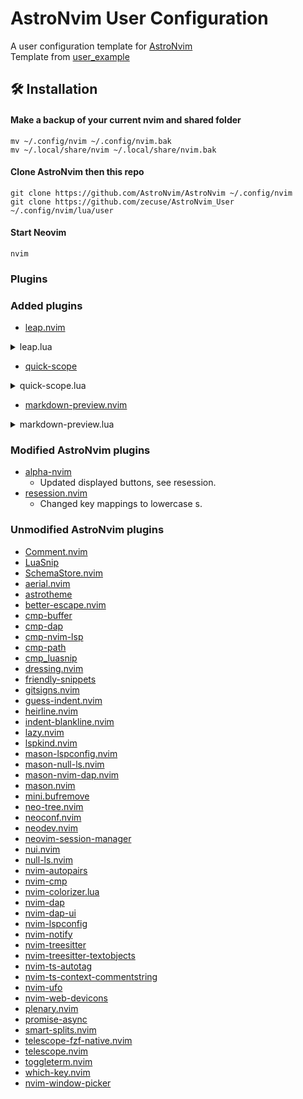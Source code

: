# AstroNvim User Configuration

A user configuration template for [AstroNvim](https://github.com/AstroNvim/AstroNvim)  
Template from [user_example](https://github.com/AstroNvim/user_example)

## 🛠️ Installation

#### Make a backup of your current nvim and shared folder

```shell
mv ~/.config/nvim ~/.config/nvim.bak
mv ~/.local/share/nvim ~/.local/share/nvim.bak
```

#### Clone AstroNvim then this repo

```shell
git clone https://github.com/AstroNvim/AstroNvim ~/.config/nvim
git clone https://github.com/zecuse/AstroNvim_User ~/.config/nvim/lua/user
```

#### Start Neovim

```shell
nvim
```

### Plugins

### Added plugins

- [leap.nvim](https://github.com/ggandor/leap.nvim)
<details>
<summary>leap.lua</summary>
https://github.com/zecuse/AstroNvim_User/blob/b1641c7307ef41d495b38c088fd811c90076887c/plugins/leap.lua#L1-L8
</details>

- [quick-scope](https://github.com/unblevable/quick-scope)
<details>
<summary>quick-scope.lua</summary>
https://github.com/zecuse/AstroNvim_User/blob/b1641c7307ef41d495b38c088fd811c90076887c/plugins/quick-scope.lua#L1-L8
</details>

- [markdown-preview.nvim](https://github.com/iamcco/markdown-preview.nvim)
<details>
<summary>markdown-preview.lua</summary>
https://github.com/zecuse/AstroNvim_User/blob/b1641c7307ef41d495b38c088fd811c90076887c/plugins/markdown-preview.lua#L1-L7
</details>

### Modified AstroNvim plugins

- [alpha-nvim](https://github.com/goolord/alpha-nvim)
    - Updated displayed buttons, see resession.
- [resession.nvim](https://github.com/stevearc/resession.nvim)
    - Changed key mappings to lowercase s.

### Unmodified AstroNvim plugins

- [Comment.nvim](https://github.com/numToStr/Comment.nvim)
- [LuaSnip](https://github.com/L3MON4D3/LuaSnip)
- [SchemaStore.nvim](https://github.com/b0o/SchemaStore.nvim)
- [aerial.nvim](https://github.com/stevearc/aerial.nvim)
- [astrotheme](https://github.com/AstroNvim/astrotheme)
- [better-escape.nvim](https://github.com/max397574/better-escape.nvim)
- [cmp-buffer](https://github.com/hrsh7th/cmp-buffer)
- [cmp-dap](https://github.com/rcarriga/cmp-dap)
- [cmp-nvim-lsp](https://github.com/hrsh7th/cmp-nvim-lsp)
- [cmp-path](https://github.com/hrsh7th/cmp-path)
- [cmp_luasnip](https://github.com/saadparwaiz1/cmp_luasnip)
- [dressing.nvim](https://github.com/stevearc/dressing.nvim)
- [friendly-snippets](https://github.com/rafamadriz/friendly-snippets)
- [gitsigns.nvim](https://github.com/lewis6991/gitsigns.nvim)
- [guess-indent.nvim](https://github.com/NMAC427/guess-indent.nvim)
- [heirline.nvim](https://github.com/rebelot/heirline.nvim)
- [indent-blankline.nvim](https://github.com/lukas-reineke/indent-blankline.nvim)
- [lazy.nvim](https://github.com/folke/lazy.nvim)
- [lspkind.nvim](https://github.com/onsails/lspkind.nvim)
- [mason-lspconfig.nvim](https://github.com/williamboman/mason-lspconfig.nvim)
- [mason-null-ls.nvim](https://github.com/jay-babu/mason-null-ls.nvim)
- [mason-nvim-dap.nvim](https://github.com/jay-babu/mason-nvim-dap.nvim)
- [mason.nvim](https://github.com/williamboman/mason.nvim)
- [mini.bufremove](https://github.com/echasnovski/mini.bufremove)
- [neo-tree.nvim](https://github.com/nvim-neo-tree/neo-tree.nvim)
- [neoconf.nvim](https://github.com/folke/neoconf.nvim)
- [neodev.nvim](https://github.com/folke/neodev.nvim)
- [neovim-session-manager](https://github.com/Shatur/neovim-session-manager)
- [nui.nvim](https://github.com/MunifTanjim/nui.nvim)
- [null-ls.nvim](https://github.com/jose-elias-alvarez/null-ls.nvim)
- [nvim-autopairs](https://github.com/windwp/nvim-autopairs)
- [nvim-cmp](https://github.com/hrsh7th/nvim-cmp)
- [nvim-colorizer.lua](https://github.com/NvChad/nvim-colorizer.lua)
- [nvim-dap](https://github.com/mfussenegger/nvim-dap)
- [nvim-dap-ui](https://github.com/rcarriga/nvim-dap-ui)
- [nvim-lspconfig](https://github.com/neovim/nvim-lspconfig)
- [nvim-notify](https://github.com/rcarriga/nvim-notify)
- [nvim-treesitter](https://github.com/nvim-treesitter/nvim-treesitter)
- [nvim-treesitter-textobjects](https://github.com/nvim-treesitter/nvim-treesitter-textobjects)
- [nvim-ts-autotag](https://github.com/windwp/nvim-ts-autotag)
- [nvim-ts-context-commentstring](https://github.com/JoosepAlviste/nvim-ts-context-commentstring)
- [nvim-ufo](https://github.com/kevinhwang91/nvim-ufo)
- [nvim-web-devicons](https://github.com/nvim-tree/nvim-web-devicons)
- [plenary.nvim](https://github.com/nvim-lua/plenary.nvim)
- [promise-async](https://github.com/kevinhwang91/promise-async)
- [smart-splits.nvim](https://github.com/mrjones2014/smart-splits.nvim)
- [telescope-fzf-native.nvim](https://github.com/nvim-telescope/telescope-fzf-native.nvim)
- [telescope.nvim](https://github.com/nvim-telescope/telescope.nvim)
- [toggleterm.nvim](https://github.com/akinsho/toggleterm.nvim)
- [which-key.nvim](https://github.com/folke/which-key.nvim)
- [nvim-window-picker](https://github.com/s1n7ax/nvim-window-picker)


